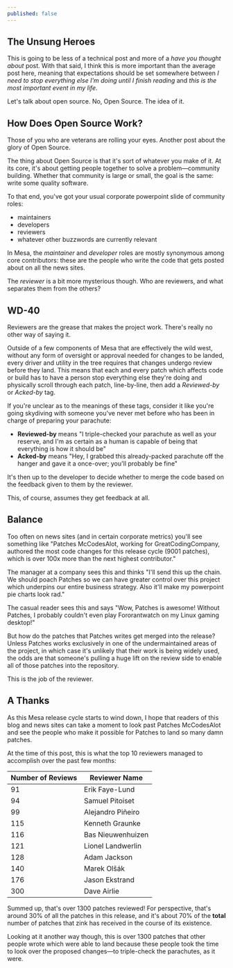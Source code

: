 ```yaml
---
published: false
---
```

## The Unsung Heroes

This is going to be less of a technical post and more of a *have you thought about* post. With that said, I think this is more important than the average post here, meaning that expectations should be set somewhere between *I need to stop everything else I'm doing until I finish reading* and *this is the most important event in my life*.

Let's talk about open source. No, Open Source. The idea of it.

## How Does Open Source Work?
Those of you who are veterans are rolling your eyes. Another post about the glory of Open Source.

The thing about Open Source is that it's sort of whatever you make of it. At its core, it's about getting people together to solve a problem—community building. Whether that community is large or small, the goal is the same: write some quality software.

To that end, you've got your usual corporate powerpoint slide of community roles:
* maintainers
* developers
* reviewers
* whatever other buzzwords are currently relevant

In Mesa, the *maintainer* and *developer* roles are mostly synonymous among core contributors: these are the people who write the code that gets posted about on all the news sites.

The *reviewer* is a bit more mysterious though. Who are reviewers, and what separates them from the others?

## WD-40
Reviewers are the grease that makes the project work. There's really no other way of saying it.

Outside of a few components of Mesa that are effectively the wild west, without any form of oversight or approval needed for changes to be landed, every driver and utility in the tree requires that changes undergo review before they land. This means that each and every patch which affects code or build has to have a person stop everything else they're doing and physically scroll through each patch, line-by-line, then add a *Reviewed-by* or *Acked-by* tag.

If you're unclear as to the meanings of these tags, consider it like you're going skydiving with someone you've never met before who has been in charge of preparing your parachute:
* **Reviewed-by** means "I triple-checked your parachute as well as your reserve, and I'm as certain as a human is capable of being that everything is how it should be"
* **Acked-by** means "Hey, I grabbed this already-packed parachute off the hanger and gave it a once-over; you'll probably be fine"

It's then up to the developer to decide whether to merge the code based on the feedback given to them by the reviewer.

This, of course, assumes they get feedback at all.

## Balance
Too often on news sites (and in certain corporate metrics) you'll see something like "Patches McCodesAlot, working for GreatCodingCompany, authored the most code changes for this release cycle (9001 patches), which is over 100x more than the next highest contributor."

The manager at a company sees this and thinks "I'll send this up the chain. We should poach Patches so we can have greater control over this project which underpins our entire business strategy. Also it'll make my powerpoint pie charts look rad."

The casual reader sees this and says "Wow, Patches is awesome! Without Patches, I probably couldn't even play Fororantwatch on my Linux gaming desktop!"

But how do the patches that Patches writes get merged into the release? Unless Patches works exclusively in one of the undermaintained areas of the project, in which case it's unlikely that their work is being widely used, the odds are that someone's pulling a huge lift on the review side to enable all of those patches into the repository.

This is the job of the reviewer.

## A Thanks
As this Mesa release cycle starts to wind down, I hope that readers of this blog and news sites can take a moment to look past Patches McCodesAlot and see the people who make it possible for Patches to land so many damn patches.

At the time of this post, this is what the top 10 reviewers managed to accomplish over the past few months:

|Number of Reviews|Reviewer Name|
|---|---|
|91|Erik Faye-Lund |
|94|Samuel Pitoiset |
|99|Alejandro Piñeiro |
|115|Kenneth Graunke |
|116|Bas Nieuwenhuizen |
|121|Lionel Landwerlin |
|128|Adam Jackson |
|140|Marek Olšák |
|176|Jason Ekstrand |
|300|Dave Airlie |

Summed up, that's over 1300 patches reviewed! For perspective, that's around 30% of all the patches in this release, and it's about 70% of the **total** number of patches that zink has received in the course of its existence.

Looking at it another way though, this is over 1300 patches that other people wrote which were able to land because these people took the time to look over the proposed changes—to triple-check the parachutes, as it were.
